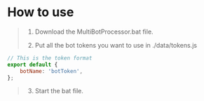# How to use

> 1. Download the MultiBotProcessor.bat file.
>
> 2. Put all the bot tokens you want to use in ./data/tokens.js

```js
// This is the token format
export default {
    botName: 'botToken',
};
```

> 3. Start the bat file.
